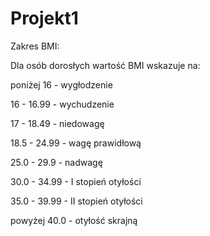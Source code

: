 # Projekt1

Zakres BMI:

Dla osób dorosłych wartość BMI wskazuje na:

poniżej 16 - wygłodzenie

16 - 16.99 - wychudzenie

17 - 18.49 - niedowagę

18.5 - 24.99 - wagę prawidłową

25.0 - 29.9 - nadwagę

30.0 - 34.99 - I stopień otyłości

35.0 - 39.99 - II stopień otyłości

powyżej 40.0 - otyłość skrajną
